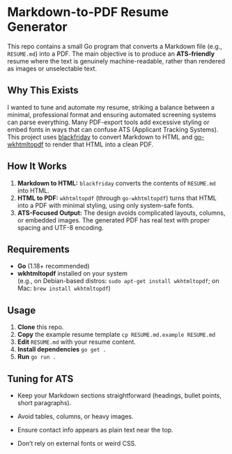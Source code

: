 # Markdown-to-PDF Resume Generator

This repo contains a small Go program that converts a Markdown file (e.g., `RESUME.md`) into a PDF. The main objective is to produce an **ATS-friendly** resume where the text is genuinely machine-readable, rather than rendered as images or unselectable text.

## Why This Exists

I wanted to tune and automate my resume, striking a balance between a minimal, professional format and ensuring automated screening systems can parse everything. Many PDF-export tools add excessive styling or embed fonts in ways that can confuse ATS (Applicant Tracking Systems). This project uses [blackfriday](https://github.com/russross/blackfriday) to convert Markdown to HTML and [go-wkhtmltopdf](https://github.com/SebastiaanKlippert/go-wkhtmltopdf) to render that HTML into a clean PDF.

## How It Works

1. **Markdown to HTML:** `blackfriday` converts the contents of `RESUME.md` into HTML.
2. **HTML to PDF:** `wkhtmltopdf` (through `go-wkhtmltopdf`) turns that HTML into a PDF with minimal styling, using only system-safe fonts.
3. **ATS-Focused Output:** The design avoids complicated layouts, columns, or embedded images. The generated PDF has real text with proper spacing and UTF-8 encoding.

## Requirements

- **Go** (1.18+ recommended)
- **wkhtmltopdf** installed on your system  
  (e.g., on Debian-based distros: `sudo apt-get install wkhtmltopdf`; on Mac: `brew install wkhtmltopdf`)

## Usage

1. **Clone** this repo.
2. **Copy** the example resume template `cp RESUME.md.example RESUME.md`
3. **Edit** `RESUME.md` with your resume content.
4. **Install dependencies** `go get .`
5. **Run** `go run .`

## Tuning for ATS

- Keep your Markdown sections straightforward (headings, bullet points, short paragraphs).
- Avoid tables, columns, or heavy images.
- Ensure contact info appears as plain text near the top.

- Don’t rely on external fonts or weird CSS.
